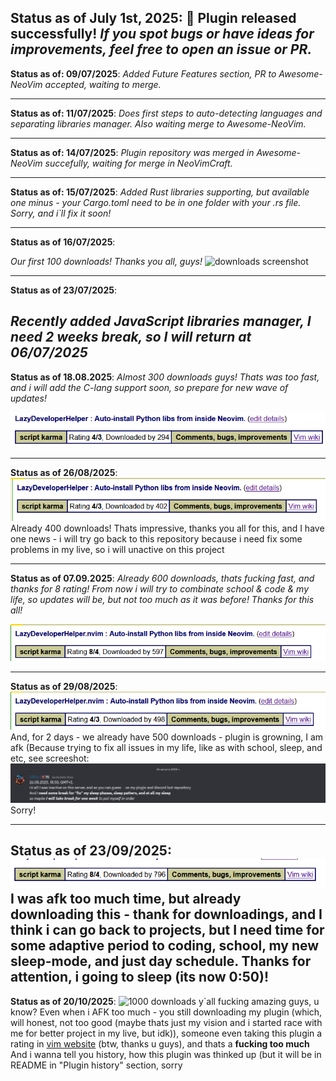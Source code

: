 <b>Status as of July 1st, 2025</b>:
🎉 Plugin released successfully!
*If you spot bugs or have ideas for improvements, feel free to open an issue or PR.*
---

<b>Status as of: 09/07/2025</b>:
*Added Future Features section, PR to Awesome-NeoVim accepted, waiting to merge.*

---

<b>Status as of: 11/07/2025</b>:
*Does first steps to auto-detecting languages and separating libraries manager. Also waiting merge to Awesome-NeoVim.*

---
<b>Status as of: 14/07/2025</b>:
*Plugin repository was merged in Awesome-NeoVim succefully, waiting for merge in NeoVimCraft.*

---
<b>Status as of: 15/07/2025</b>:
*Added Rust libraries supporting, but available one minus - your Cargo.toml need to be in one folder with your .rs file. Sorry, and i`ll fix it soon!*

---
<b>Status as of 16/07/2025</b>:

*Our first 100 downloads! Thanks you all, guys!*
![downloads screenshot](images/downloads.png)

---
<b>Status as of 23/07/2025</b>:

*Recently added JavaScript libraries manager, I need 2 weeks break, so I will return at 06/07/2025*
---
<b>Status as of 18.08.2025</b>:
*Almost 300 downloads guys! Thats was too fast, and i will add the C-lang support soon, so prepare for new wave of updates!*

![downloading stats](images/295_downloading.png)

---

<b>Status as of 26/08/2025</b>:
![400 downloads](./images/400_downloads.png)
Already 400 downloads! Thats impressive, thanks you all for this, and I have one news - i will try go back to this repository because i need fix some problems in my live, so i will unactive on this project

---
<b>Status as of 07.09.2025</b>:
*Already 600 downloads, thats fucking fast, and thanks for 8 rating! From now i will try to combinate school & code & my life, so updates will be, but not too much as it was before! Thanks for this all!*

![downloads stat](images/almost_600_downloads.png)

---
<b>Status as of 29/08/2025</b>:
![500 downloads](./images/almost_500_downloads.png)
And, for 2 days - we already have 500 downloads - plugin is growning, I am afk (Because trying to fix all issues in my life, like as with school, sleep, and etc, see screeshot:
![Discord screenshot](./images/screenshot_from_discord.png)
Sorry!

---

<b>Status as of 23/09/2025</b>:
![790 downloads](./images/790_downloads.png)
I was afk too much time, but already downloading this - thank for downloadings, and I think i can go back to projects, but I need time for some adaptive period to coding, school, my new sleep-mode, and just day schedule.
Thanks for attention, i going to sleep (its now 0:50)!
---

<b>Status as of 20/10/2025</b>:
![1000 downloads](./images/downloads_count/1000_downloads)
y`all fucking amazing guys, u know? Even when i AFK too much - you still downloading my plugin (which, will honest, not too good (maybe thats just my vision and i started race with me for better project in my live, but  idk)), someone even taking this plugin a rating in [vim website](https://www.vim.org/scripts/script.php?script_id=6156) (btw, thanks u guys), and thats a **fucking too much**
And i wanna tell you history, how this plugin was thinked up (but it will be in README in "Plugin history" section, sorry
